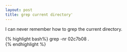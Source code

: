 ```yaml
---
layout: post
title: grep current directory'
---
```

I can never remember how to grep the current directory.

{% highlight bash%}
grep -nr 02c7b08 .  
{% endhighlight %}
